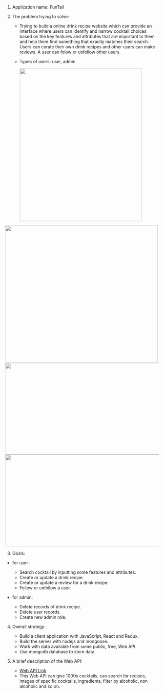 1. Application name: FunTail

2. The problem trying to solve:
   - Trying to build a online drink recipe website which can provide an interface where users can identify and narrow cocktail choices based on the key features and attributes that are important to them and help them find something that exactly matches their search. Users can cerate their own drink recipes and other users can make reviews. A user can folow or unfollow other users.
   
   - Types of users: user, admin

     <img src="https://user-images.githubusercontent.com/72764920/117737947-c0626880-b1af-11eb-9104-6b3c9302cd9d.png" width="400" height="500" />
<img src="https://user-images.githubusercontent.com/72764920/117738879-e0932700-b1b1-11eb-8733-ccf0f7811b92.png" width="500" height="450" />
<img src="https://user-images.githubusercontent.com/72764920/117738975-218b3b80-b1b2-11eb-861f-d223aec31b84.png" width="550" height="300" />
<img src="https://user-images.githubusercontent.com/72764920/117738981-26e88600-b1b2-11eb-9a78-ebe0bbb0f892.png" width="550" height="300" />

3. Goals:
  - for user : 
    - Search cocktail by inputting some features and attributes.
    - Create or update a drink recipe.
    - Create or update a review for a drink recipe.
    - Follow or unfollow a user.

  - for admin:
    - Delete records of drink recipe.
    - Delete user records.
    - Create new admin role.
    
4. Overall strategy :
   - Build a client application with JavaScript, React and Redux.  
   - Build the server with nodejs and mongoose.
   - Work with data available from some public, free, Web API.
   - Use mongodb database to store data.
 
5. A brief description of the Web API:
   - [Web API Link](https://www.thecocktaildb.com/api.php)
   - This Web API can give 1000s cocktails, can search for recipes, images of specific cocktails, ingredients, filter by alcoholic, non alcoholic and so on.
